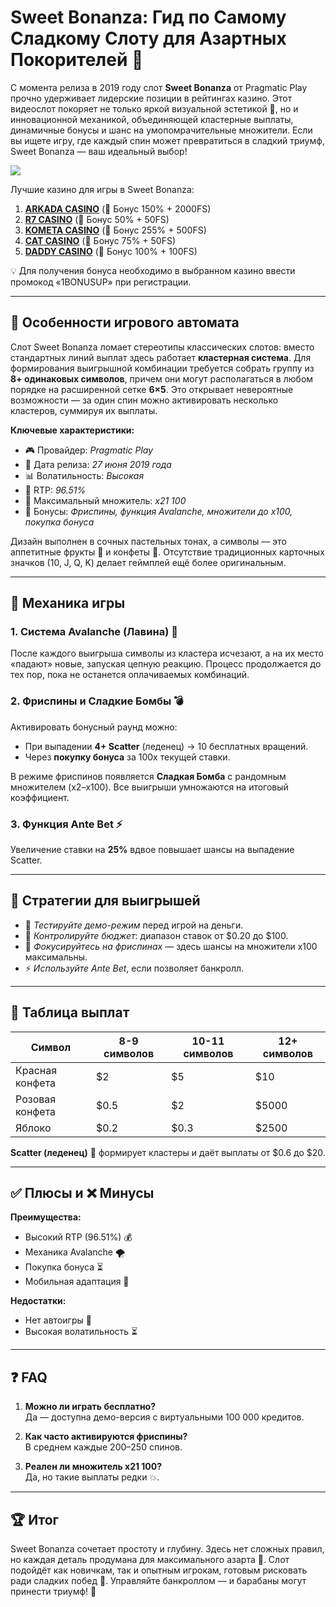 # Sweet Bonanza: Гид по Самому Сладкому Слоту для Азартных Покорителей 🎰

С момента релиза в 2019 году слот **Sweet Bonanza** от Pragmatic Play прочно удерживает лидерские позиции в рейтингах казино. Этот видеослот покоряет не только яркой визуальной эстетикой 🍭, но и инновационной механикой, объединяющей кластерные выплаты, динамичные бонусы и шанс на умопомрачительные множители. Если вы ищете игру, где каждый спин может превратиться в сладкий триумф, Sweet Bonanza — ваш идеальный выбор!

[![](https://i.ibb.co/ZzLZ50qX/sweet-bonanza-tile.jpg)](https://clck.ru/3Hr27o)

Лучшие казино для игры в Sweet Bonanza:

1. **[ARKADA CASINO](https://clck.ru/3Hr27o "ARKADA CASINO")** (🎁 Бонус 150% + 2000FS)
2. **[R7 CASINO](https://clck.ru/3HsT58 "R7 CASINO")** (🎁 Бонус 50% + 50FS)
3. **[KOMETA CASINO](https://clck.ru/3JHf2X "KOMETA CASINO")** (🎁 Бонус 255% + 500FS)
4. **[CAT CASINO](https://clck.ru/3HsTGi "CAT CASINO")** (🎁 Бонус 75% + 50FS)
5. **[DADDY CASINO](https://clck.ru/3HsTSj "DADDY CASINO")** (🎁 Бонус 100% + 100FS)

💡 Для получения бонуса необходимо в выбранном казино ввести промокод «1BONUSUP» при регистрации.

---

## 🍩 Особенности игрового автомата

Слот Sweet Bonanza ломает стереотипы классических слотов: вместо стандартных линий выплат здесь работает **кластерная система**. Для формирования выигрышной комбинации требуется собрать группу из **8+ одинаковых символов**, причем они могут располагаться в любом порядке на расширенной сетке **6×5**. Это открывает невероятные возможности — за один спин можно активировать несколько кластеров, суммируя их выплаты.

**Ключевые характеристики:**
- 🎮 Провайдер: *Pragmatic Play*
- 📅 Дата релиза: *27 июня 2019 года*
- 📊 Волатильность: *Высокая*
- 💎 RTP: *96.51%*
- 🚀 Максимальный множитель: *x21 100*
- 🎁 Бонусы: *Фриспины, функция Avalanche, множители до x100, покупка бонуса*

Дизайн выполнен в сочных пастельных тонах, а символы — это аппетитные фрукты 🍇 и конфеты 🍬. Отсутствие традиционных карточных значков (10, J, Q, K) делает геймплей ещё более оригинальным.

---

## 🎲 Механика игры

### 1. Система Avalanche (Лавина) 🌋
После каждого выигрыша символы из кластера исчезают, а на их место «падают» новые, запуская цепную реакцию. Процесс продолжается до тех пор, пока не останется оплачиваемых комбинаций.

### 2. Фриспины и Сладкие Бомбы 💣
Активировать бонусный раунд можно:
- При выпадении **4+ Scatter** (леденец) → 10 бесплатных вращений.
- Через **покупку бонуса** за 100x текущей ставки.

В режиме фриспинов появляется **Сладкая Бомба** с рандомным множителем (x2–x100). Все выигрыши умножаются на итоговый коэффициент.

### 3. Функция Ante Bet ⚡
Увеличение ставки на **25%** вдвое повышает шансы на выпадение Scatter.

---

## 🧠 Стратегии для выигрышей

- 🎯 *Тестируйте демо-режим* перед игрой на деньги.
- 💸 *Контролируйте бюджет*: диапазон ставок от $0.20 до $100.
- 🎁 *Фокусируйтесь на фриспинах* — здесь шансы на множители x100 максимальны.
- ⚡ *Используйте Ante Bet*, если позволяет банкролл.

---

## 🍇 Таблица выплат

| Символ          | 8-9 символов | 10-11 символов | 12+ символов |
|-----------------|--------------|----------------|--------------|
| Красная конфета | $2           | $5             | $10          |
| Розовая конфета | $0.5         | $2             | $5000        |
| Яблоко          | $0.2         | $0.3           | $2500        |

**Scatter (леденец)** 🍭 формирует кластеры и даёт выплаты от $0.6 до $20.

---

## ✅ Плюсы и ❌ Минусы

**Преимущества:**
- Высокий RTP (96.51%) 💰
- Механика Avalanche 🌪️
- Покупка бонуса ⏳
- Мобильная адаптация 📱

**Недостатки:**
- Нет автоигры 👐
- Высокая волатильность ⏳

---

## ❓ FAQ

1. **Можно ли играть бесплатно?**  
   Да — доступна демо-версия с виртуальными 100 000 кредитов.

2. **Как часто активируются фриспины?**  
   В среднем каждые 200–250 спинов.

3. **Реален ли множитель x21 100?**  
   Да, но такие выплаты редки 💥.

---

## 🏆 Итог

Sweet Bonanza сочетает простоту и глубину. Здесь нет сложных правил, но каждая деталь продумана для максимального азарта 🎯. Слот подойдёт как новичкам, так и опытным игрокам, готовым рисковать ради сладких побед 🍭. Управляйте банкроллом — и барабаны могут принести триумф! 🎉


